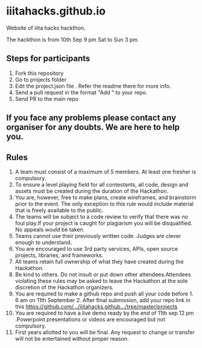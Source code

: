 # iiitahacks.github.io
Website of iiita hacks hackthon.

The hackthon is from 10th Sep 9 pm Sat to Sun 3 pm. 

Steps for participants
---------------------
1. Fork this repository
2. Go to projects folder
3. Edit the project.json file . Refer the readme there for more info. 
4. Send a pull request in the format "Add <projectname>" to your repo.
5. Send PR to the main repo 

If you face any problems please contact any organiser for any doubts. We are here to help you.
---------------------------------------------------------------------------------------------

Rules
-----
1. A team must consist of a maximum of 5 members. At least one fresher is compulsory.
2. To ensure a level playing field for all contestants, all code, design and assets must be created during the duration of the Hackathon.
3. You are, however, free to make plans, create wireframes, and brainstorm prior to the event. The only exception to this rule would include material that is freely available to the public.
4. The teams will be subject to a code review to verify that there was no foul play.If your project is caught for plagiarism you will be disqualified. No appeals would be taken.
5. Teams cannot use their previously written code. Judges are clever enough to understand.
6. You are encouraged to use 3rd party services, APIs, open source projects, libraries, and frameworks.
7. All teams retain full ownership of what they have created during the Hackathon.
8. Be kind to others. Do not insult or put down other attendees.Attendees violating these rules may be asked to leave the Hackathon at the sole discretion of the Hackathon organizers.
9. You are required to make a github repo and push all your code before 1. 6 am on 11th September 2. After final submission, add your repo link in this https://github.com/…/iiitahacks.github…/tree/master/projects
10. You are required to have a live demo ready by the end of 11th sep 12 pm .Powerpoint presentations or videos are encouraged but not compulsory.
11. First years allotted to you will be final. Any request to change or transfer will not be entertained without proper reason.


